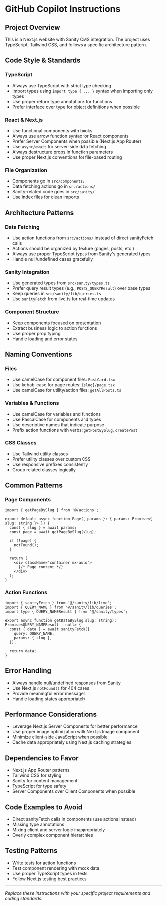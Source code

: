 # GitHub Copilot Instructions

## Project Overview

This is a Next.js website with Sanity CMS integration. The project uses TypeScript, Tailwind CSS, and follows a specific architecture pattern.

## Code Style & Standards

### TypeScript

- Always use TypeScript with strict type checking
- Import types using `import type { ... }` syntax when importing only types
- Use proper return type annotations for functions
- Prefer interface over type for object definitions when possible

### React & Next.js

- Use functional components with hooks
- Always use arrow function syntax for React components
- Prefer Server Components when possible (Next.js App Router)
- Use `async/await` for server-side data fetching
- Always destructure props in function parameters
- Use proper Next.js conventions for file-based routing

### File Organization

- Components go in `src/components/`
- Data fetching actions go in `src/actions/`
- Sanity-related code goes in `src/sanity/`
- Use index files for clean imports

## Architecture Patterns

### Data Fetching

- Use action functions from `src/actions/` instead of direct sanityFetch calls
- Actions should be organized by feature (pages, posts, etc.)
- Always use proper TypeScript types from Sanity's generated types
- Handle null/undefined cases gracefully

### Sanity Integration

- Use generated types from `src/sanity/types.ts`
- Prefer query result types (e.g., `POSTS_QUERYResult`) over base types
- Keep queries in `src/sanity/lib/queries.ts`
- Use `sanityFetch` from live.ts for real-time updates

### Component Structure

- Keep components focused on presentation
- Extract business logic to action functions
- Use proper prop typing
- Handle loading and error states

## Naming Conventions

### Files

- Use camelCase for component files: `PostCard.tsx`
- Use kebab-case for page routes: `[slug]/page.tsx`
- Use camelCase for utility/action files: `getAllPosts.ts`

### Variables & Functions

- Use camelCase for variables and functions
- Use PascalCase for components and types
- Use descriptive names that indicate purpose
- Prefix action functions with verbs: `getPostBySlug`, `createPost`

### CSS Classes

- Use Tailwind utility classes
- Prefer utility classes over custom CSS
- Use responsive prefixes consistently
- Group related classes logically

## Common Patterns

### Page Components

```tsx
import { getPageBySlug } from '@/actions';

export default async function Page({ params }: { params: Promise<{ slug: string }> }) {
  const { slug } = await params;
  const page = await getPageBySlug(slug);

  if (!page) {
    notFound();
  }

  return (
    <div className="container mx-auto">
      {/* Page content */}
    </div>
  );
}
```

### Action Functions

```tsx
import { sanityFetch } from '@/sanity/lib/live';
import { QUERY_NAME } from '@/sanity/lib/queries';
import type { QUERY_NAMEResult } from '@/sanity/types';

export async function getDataBySlug(slug: string): Promise<QUERY_NAMEResult | null> {
  const { data } = await sanityFetch({
    query: QUERY_NAME,
    params: { slug },
  });

  return data;
}
```

## Error Handling

- Always handle null/undefined responses from Sanity
- Use Next.js `notFound()` for 404 cases
- Provide meaningful error messages
- Handle loading states appropriately

## Performance Considerations

- Leverage Next.js Server Components for better performance
- Use proper image optimization with Next.js Image component
- Minimize client-side JavaScript when possible
- Cache data appropriately using Next.js caching strategies

## Dependencies to Favor

- Next.js App Router patterns
- Tailwind CSS for styling
- Sanity for content management
- TypeScript for type safety
- Server Components over Client Components when possible

## Code Examples to Avoid

- Direct sanityFetch calls in components (use actions instead)
- Missing type annotations
- Mixing client and server logic inappropriately
- Overly complex component hierarchies

## Testing Patterns

- Write tests for action functions
- Test component rendering with mock data
- Use proper TypeScript types in tests
- Follow Next.js testing best practices

---

_Replace these instructions with your specific project requirements and coding standards._
